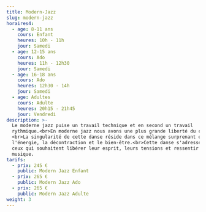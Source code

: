 ```yaml
---
title: Modern-Jazz
slug: modern-jazz
horaires4:
  - age: 8-11 ans
    cours: Enfant
    heures: 10h - 11h
    jour: Samedi
  - age: 12-15 ans
    cours: Ado
    heures: 11h - 12h30
    jour: Samedi
  - age: 16-18 ans
    cours: Ado
    heures: 12h30 - 14h
    jour: Samedi
  - age: Adultes
    cours: Adulte
    heures: 20h15 - 21h45
    jour: Vendredi
description: >-
  Le moderne jazz puise un travail technique et en second un travail
  rythmique.<br>En moderne jazz nous avons une plus grande liberté du corps.
  <br>La singularité de cette danse réside dans ce mélange surprenant entre
  l'énergie, la décontraction et le bien-être.<br>Cette danse s'adresse a tout
  ceux qui souhaitent libérer leur esprit, leurs tensions et ressentir la
  musique.
tarifs:
  - prix: 245 €
    public: Modern Jazz Enfant
  - prix: 265 €
    public: Modern Jazz Ado
  - prix: 265 €
    public: Modern Jazz Adulte
weight: 3
---
```

